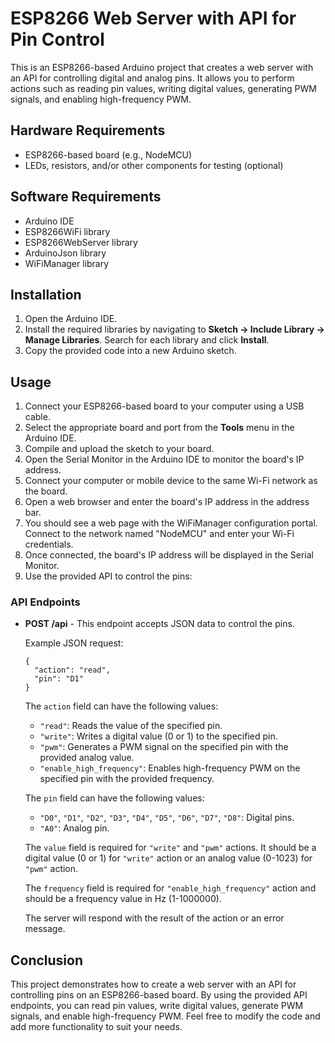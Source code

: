 # ESP8266 Web Server with API for Pin Control

This is an ESP8266-based Arduino project that creates a web server with an API for controlling digital and analog pins. It allows you to perform actions such as reading pin values, writing digital values, generating PWM signals, and enabling high-frequency PWM.

## Hardware Requirements
- ESP8266-based board (e.g., NodeMCU)
- LEDs, resistors, and/or other components for testing (optional)

## Software Requirements
- Arduino IDE
- ESP8266WiFi library
- ESP8266WebServer library
- ArduinoJson library
- WiFiManager library

## Installation

1. Open the Arduino IDE.
2. Install the required libraries by navigating to **Sketch -> Include Library -> Manage Libraries**. Search for each library and click **Install**.
3. Copy the provided code into a new Arduino sketch.

## Usage

1. Connect your ESP8266-based board to your computer using a USB cable.
2. Select the appropriate board and port from the **Tools** menu in the Arduino IDE.
3. Compile and upload the sketch to your board.
4. Open the Serial Monitor in the Arduino IDE to monitor the board's IP address.
5. Connect your computer or mobile device to the same Wi-Fi network as the board.
6. Open a web browser and enter the board's IP address in the address bar.
7. You should see a web page with the WiFiManager configuration portal. Connect to the network named "NodeMCU" and enter your Wi-Fi credentials.
8. Once connected, the board's IP address will be displayed in the Serial Monitor.
9. Use the provided API to control the pins:

### API Endpoints

- **POST /api** - This endpoint accepts JSON data to control the pins.

  Example JSON request:
  ```
  {
    "action": "read",
    "pin": "D1"
  }
  ```

  The `action` field can have the following values:
  - `"read"`: Reads the value of the specified pin.
  - `"write"`: Writes a digital value (0 or 1) to the specified pin.
  - `"pwm"`: Generates a PWM signal on the specified pin with the provided analog value.
  - `"enable_high_frequency"`: Enables high-frequency PWM on the specified pin with the provided frequency.

  The `pin` field can have the following values:
  - `"D0"`, `"D1"`, `"D2"`, `"D3"`, `"D4"`, `"D5"`, `"D6"`, `"D7"`, `"D8"`: Digital pins.
  - `"A0"`: Analog pin.

  The `value` field is required for `"write"` and `"pwm"` actions. It should be a digital value (0 or 1) for `"write"` action or an analog value (0-1023) for `"pwm"` action.

  The `frequency` field is required for `"enable_high_frequency"` action and should be a frequency value in Hz (1-1000000).

  The server will respond with the result of the action or an error message.

## Conclusion

This project demonstrates how to create a web server with an API for controlling pins on an ESP8266-based board. By using the provided API endpoints, you can read pin values, write digital values, generate PWM signals, and enable high-frequency PWM. Feel free to modify the code and add more functionality to suit your needs.
